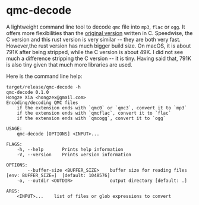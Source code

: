qmc-decode
==========

A lightweight command line tool to decode `qmc` file into `mp3`, `flac` or `ogg`. It offers more flexibilities than the 
[original version](https://github.com/jixunmoe/qmc-decode) written in C. Speedwise, the C version and this rust version
is very similar -- they are both very fast. However,the rust version has much bigger build size. On macOS, it is about
791K after being stripped, while the C version is about 49K. I did not see much a difference stripping the C version --
it is tiny. Having said that, 791K is also tiny given that much more libraries are used.

Here is the command line help:

```
target/release/qmc-decode -h                                                                                                                        
qmc-decode 0.1.0
Hongze Xia <hongzex@gmail.com>
Encoding/decoding QMC files
    if the extension ends with `qmc0` or `qmc3`, convert it to `mp3`
    if the extension ends with `qmcflac`, convert it to `flac`
    if the extension ends with `qmcogg`, convert it to `ogg`

USAGE:
    qmc-decode [OPTIONS] <INPUT>...

FLAGS:
    -h, --help       Prints help information
    -V, --version    Prints version information

OPTIONS:
        --buffer-size <BUFFER_SIZE>    buffer size for reading files [env: BUFFER_SIZE=]  [default: 1048576]
    -o, --outdir <OUTDIR>              output directory [default: .]

ARGS:
    <INPUT>...    list of files or glob expressions to convert
```

